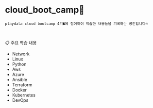 # cloud_boot_camp🏫

```playdata cloud bootcamp 4기�에 참여하여 학습한 내용들을 기록하는 공간입니다🔥```


<br>


📋 주요 학습 내용
- Network
- Linux
- Python
- Aws
- Azure
- Ansible
- Terraform
- Docker
- Kubernetes
- DevOps
